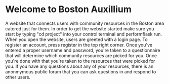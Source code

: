 # Welcome to Boston Auxillium

A website that connects users with community
resources in the Boston area catered just for them. In order to get
the website started make sure you start by typing "cd project" into
your control terminal and performflask run. When you open the website,
users are greeted with a login page. To register an account, press
register in the top right corner. Once you've entered a proper username
and password, you're taken to a questionnaire that will determine which
community resources are picked for you. Once you're done with that
you're taken to the resources that were picked for you. If you have
any questions about any of your resources, there is an anonmymous public
forum that you can ask questions in and respond to other users.

